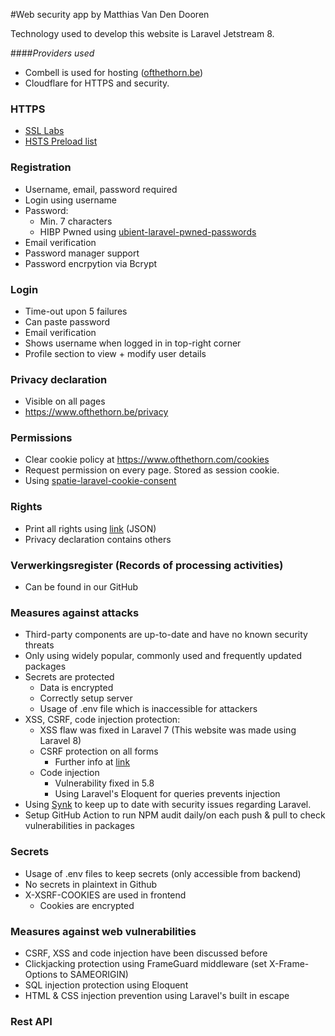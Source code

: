 #Web security app by Matthias Van Den Dooren

Technology used to develop this website is Laravel Jetstream 8. 

####_Providers used_
- Combell is used for hosting (<a href="https://ofthethorn.be">ofthethorn.be</a>)
- Cloudflare for HTTPS and security.

### HTTPS
- <a href="https://www.ssllabs.com/ssltest/analyze.html?d=ofthethorn.be">SSL Labs</a>
- <a href="https://hstspreload.org/?domain=ofthethorn.be">HSTS Preload list</a>

### Registration
- Username, email, password required
- Login using username
- Password:
    - Min. 7 characters
    - HIBP Pwned using <a href="https://github.com/ubient/laravel-pwned-passwords">ubient-laravel-pwned-passwords</a>
- Email verification
- Password manager support
- Password encrpytion via Bcrypt

### Login
- Time-out upon 5 failures
- Can paste password
- Email verification
- Shows username when logged in in top-right corner
- Profile section to view + modify user details

### Privacy declaration
- Visible on all pages
- <a href="https://www.ofthethorn.be/privacy">https://www.ofthethorn.be/privacy</a>

### Permissions
- Clear cookie policy at <a href="https://www.ofthethorn.com/cookies"> https://www.ofthethorn.com/cookies</a>
- Request permission on every page. Stored as session cookie.
- Using <a href="https://github.com/spatie/laravel-cookie-consent">spatie-laravel-cookie-consent</a>

### Rights
- Print all rights using <a href="https://ofthethorn.be/user/profile/detailsJSON">link</a> (JSON)
- Privacy declaration contains others

### Verwerkingsregister (Records of processing activities)
- Can be found in our GitHub

### Measures against attacks
- Third-party components are up-to-date and have no known security threats
- Only using widely popular, commonly used and frequently updated packages
- Secrets are protected
    - Data is encrypted
    - Correctly setup server
    - Usage of .env file which is inaccessible for attackers
- XSS, CSRF, code injection protection:
    - XSS flaw was fixed in Laravel 7 (This website was made using Laravel 8)
    - CSRF protection on all forms
        - Further info at <a href="https://laravel.com/docs/8.x/csrf#csrf-x-xsrf-token"> link</a>
    - Code injection
        - Vulnerability fixed in 5.8
        - Using Laravel's Eloquent for queries prevents injection
- Using <a href="https://snyk.io/vuln/composer:laravel%2Fframework">Synk</a> to keep up to date with security issues regarding Laravel.
- Setup GitHub Action to run NPM audit daily/on each push & pull to check vulnerabilities in packages

### Secrets
- Usage of .env files to keep secrets (only accessible from backend)
- No secrets in plaintext in Github
- X-XSRF-COOKIES are used in frontend
    - Cookies are encrypted

### Measures against web vulnerabilities
- CSRF, XSS and code injection have been discussed before
- Clickjacking protection using FrameGuard middleware (set X-Frame-Options to SAMEORIGIN)
- SQL injection protection using Eloquent
- HTML & CSS injection prevention using Laravel's built in escape

### Rest API

